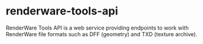 # renderware-tools-api
RenderWare Tools API is a web service providing endpoints to work with RenderWare file formats such as DFF (geometry) and TXD (texture archive).
